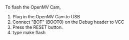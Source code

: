 To flash the OpenMV Cam,

1. Plug in the OpenMV Cam to USB
2. Connect "BOT" (BOOT0) on the Debug header to VCC
3. Press the RESET button.
5. type make flash
